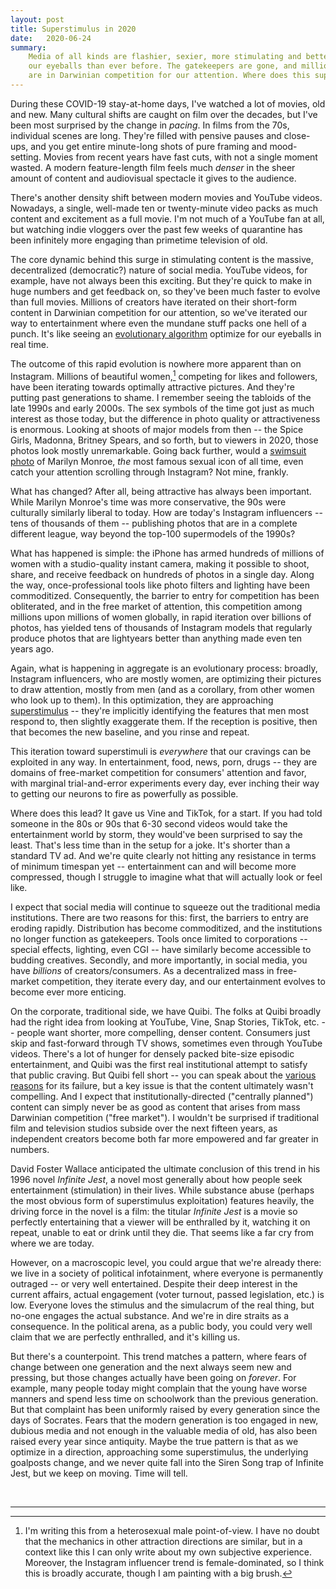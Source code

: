```yaml
---
layout: post
title: Superstimulus in 2020
date:   2020-06-24
summary:
    Media of all kinds are flashier, sexier, more stimulating and better at catching
    our eyeballs than ever before. The gatekeepers are gone, and millions of creators
    are in Darwinian competition for our attention. Where does this supply of infinite jest take us?
---
```


During these COVID-19 stay-at-home days, I've watched a lot of movies, old and new.
Many cultural shifts are caught on film over the decades,
but I've been most surprised by the change in *pacing*.
In films from the 70s, individual scenes are long. They're filled
with pensive pauses and close-ups, and you get entire minute-long shots of
pure framing and mood-setting.
Movies from recent years have fast cuts, with not a single moment wasted.
A modern feature-length film feels much *denser* in the sheer amount of content
and audiovisual spectacle it gives to the audience.


There's another density shift between modern movies and YouTube videos.
Nowadays, a single, well-made ten or twenty-minute video packs as much content and excitement
as a full movie. I'm not much of a YouTube fan at all, but watching indie vloggers
over the past few weeks of quarantine has been infinitely more engaging than
primetime television of old.


The core dynamic behind this surge in stimulating content is the
massive, decentralized (democratic?) nature of social media.
YouTube videos, for example, have not always been this exciting.
But they're quick to make
in huge numbers and get feedback on, so they've been much faster to evolve than full movies.
Millions of creators
have iterated on their short-form content in Darwinian
competition for our attention, so we've iterated our way to entertainment where even the mundane stuff
packs one hell of a punch. It's like seeing an [evolutionary algorithm](https://en.wikipedia.org/wiki/Evolutionary_algorithm) optimize
for our eyeballs in real time.


The outcome of this rapid evolution is nowhere more apparent than on Instagram.
Millions of beautiful women,[^1] competing for likes and followers,
have been iterating towards optimally attractive pictures.
And they're putting past generations to shame.
I remember seeing the tabloids of the late 1990s and early 2000s.
The sex symbols of the time got just as much interest as those today,
but the difference in photo quality or attractiveness is enormous.
Looking at shoots of major models from then
-- the Spice Girls, Madonna, Britney Spears, and so forth,
but to viewers in 2020, those photos look mostly unremarkable.
Going back further, would a [swimsuit photo](https://i.pinimg.com/736x/67/ae/1d/67ae1d94014e0e2e1188f0c5db13d39b.jpg)
of Marilyn Monroe, *the* most famous
sexual icon of all time, even catch your attention scrolling through Instagram? Not mine, frankly.


What has changed? After all, being attractive has always been important.
While Marilyn Monroe's time was more conservative,
the 90s were culturally similarly liberal to today. How are today's Instagram
influencers -- tens of thousands of them -- publishing photos that are
in a complete different league, way beyond the top-100 supermodels of the 1990s?


What has happened is simple: the iPhone has armed
hundreds of millions of women with a studio-quality instant camera, making it possible
to shoot, share, and receive feedback on hundreds of photos in a single day.
Along the way, once-professional tools like photo filters and lighting have been commoditized.
Consequently, the barrier to entry for competition has been obliterated, and in the free
market of attention, this competition among millions upon millions of women
globally, in rapid iteration over billions of photos, has yielded tens of thousands
of Instagram models that regularly produce photos that are
lightyears better than anything made even ten years ago.


Again, what is happening in aggregate is an evolutionary process:
broadly, Instagram influencers, who are mostly women, are optimizing their pictures to draw attention, mostly from men
(and as a corollary, from other women who look up to them).
In this optimization, they are approaching
[superstimulus](https://en.wikipedia.org/wiki/Supernormal_stimulus) --
they're implicitly identifying the features that men most respond to, then slightly exaggerate them.
If the reception is positive, then that becomes the new baseline, and you rinse and repeat.


This iteration toward superstimuli is *everywhere* that our cravings can be exploited in any way. In entertainment, food,
news, porn, drugs -- they are domains of free-market competition
for consumers' attention and favor, with marginal trial-and-error experiments
every day, ever inching their way to getting our neurons to fire as powerfully
as possible.


Where does this lead? It gave us Vine and TikTok, for a start. If you had
told someone in the 80s or 90s that 6-30 second videos would take the
entertainment world by storm, they would've been surprised to say the least.
That's less time than in the setup for a joke. It's shorter than a standard TV ad.
And we're quite clearly
not hitting any resistance in terms of minimum timespan yet -- entertainment can and will
become more compressed, though I struggle to imagine what that will actually look or feel like.


I expect that social media will continue to squeeze out the traditional
media institutions. There are two reasons for this: first, the barriers to
entry are eroding rapidly. Distribution has become commoditized, and the institutions no
longer function as gatekeepers. Tools once limited to corporations -- special effects,
lighting, even CGI -- have similarly become accessible to budding creatives. Secondly, and more importantly,
in social media, you have *billions* of creators/consumers. As a decentralized
mass in free-market competition, they iterate every day, and our entertainment
evolves to become ever more enticing.


On the corporate, traditional side, we have Quibi.
The folks at Quibi broadly had the right idea from looking at YouTube, Vine, Snap Stories, TikTok, etc. --
people want shorter, more compelling, denser content.
Consumers just skip and fast-forward through TV shows,
sometimes even through YouTube videos.
There's a lot of hunger for densely packed bite-size episodic entertainment,
and Quibi was the first real institutional attempt to satisfy that public craving.
But Quibi fell short -- you can speak about the [various reasons](https://www.vulture.com/2020/05/jeffrey-katzenberg-quibi-failure-coronavirus.html)
for its failure, but a key issue is that the content ultimately wasn't compelling.
And I expect that institutionally-directed ("centrally planned") content can simply never be as good
as content that arises from mass Darwinian competition ("free market"). I wouldn't be surprised
if traditional film and television studios subside over the next fifteen years,
as independent creators become both far more empowered and far greater in numbers.


David Foster Wallace anticipated the ultimate conclusion of this trend in his 1996 novel
*Infinite Jest*, a novel
most generally about how people seek entertainment (stimulation) in their lives.
While substance abuse (perhaps the most obvious form of superstimulus exploitation) features
heavily, the driving force in the novel is a film: the titular
*Infinite Jest* is a movie so perfectly entertaining that a viewer will be
enthralled by it, watching it on repeat, unable to eat or drink until they die.
That seems like a far cry from where we are today.


However, on a macroscopic level, you could argue that we're already there:
we live in a society of political infotainment, where everyone
is permanently outraged -- or very well entertained.
Despite their deep interest in the current affairs,
actual engagement (voter turnout, passed legislation, etc.) is low.
Everyone loves the stimulus and the simulacrum of the real thing,
but no-one engages the actual substance. And we're in dire straits as a consequence.
In the political arena, as a public body, you could very well claim that we are
perfectly enthralled, and it's killing us.


But there's a counterpoint. This trend matches a pattern,
where fears of change between one generation and the next
always seem new and pressing, but those changes actually have been going on *forever*.
For example, many people today might complain that the young have worse manners
and spend less time on schoolwork than the previous generation. But that complaint
has been uniformly raised by every generation since the days of Socrates. Fears
that the modern generation is too engaged in new, dubious media and not enough in the
valuable media of old, has also been raised every year since antiquity.
Maybe the true pattern is that as we
optimize in a direction, approaching some superstimulus,
the underlying goalposts change,
and we never quite fall into the Siren Song trap of Infinite Jest, but we keep on moving.
Time will tell.

<br/>

---

[^1]:
    I'm writing this from a heterosexual male point-of-view. I have no doubt
    that the mechanics in other attraction directions are similar, but
    in a context like this I can only write about my own subjective experience.
    Moreover, the Instagram influencer trend is female-dominated, so I think
    this is broadly accurate, though I am painting with a big brush.
